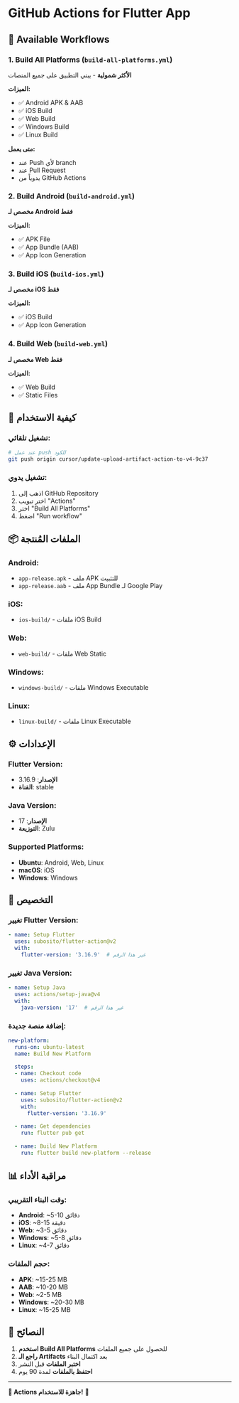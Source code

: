 # GitHub Actions for Flutter App

## 📱 Available Workflows

### 1. Build All Platforms (`build-all-platforms.yml`)
**الأكثر شمولية** - يبني التطبيق على جميع المنصات

**الميزات:**
- ✅ Android APK & AAB
- ✅ iOS Build
- ✅ Web Build
- ✅ Windows Build
- ✅ Linux Build

**متى يعمل:**
- عند Push لأي branch
- عند Pull Request
- يدوياً من GitHub Actions

### 2. Build Android (`build-android.yml`)
**مخصص لـ Android فقط**

**الميزات:**
- ✅ APK File
- ✅ App Bundle (AAB)
- ✅ App Icon Generation

### 3. Build iOS (`build-ios.yml`)
**مخصص لـ iOS فقط**

**الميزات:**
- ✅ iOS Build
- ✅ App Icon Generation

### 4. Build Web (`build-web.yml`)
**مخصص لـ Web فقط**

**الميزات:**
- ✅ Web Build
- ✅ Static Files

## 🚀 كيفية الاستخدام

### تشغيل تلقائي:
```bash
# عند عمل push للكود
git push origin cursor/update-upload-artifact-action-to-v4-9c37
```

### تشغيل يدوي:
1. اذهب إلى GitHub Repository
2. اختر تبويب "Actions"
3. اختر "Build All Platforms"
4. اضغط "Run workflow"

## 📦 الملفات المُنتجة

### Android:
- `app-release.apk` - ملف APK للتثبيت
- `app-release.aab` - ملف App Bundle لـ Google Play

### iOS:
- `ios-build/` - ملفات iOS Build

### Web:
- `web-build/` - ملفات Web Static

### Windows:
- `windows-build/` - ملفات Windows Executable

### Linux:
- `linux-build/` - ملفات Linux Executable

## ⚙️ الإعدادات

### Flutter Version:
- **الإصدار**: 3.16.9
- **القناة**: stable

### Java Version:
- **الإصدار**: 17
- **التوزيعة**: Zulu

### Supported Platforms:
- **Ubuntu**: Android, Web, Linux
- **macOS**: iOS
- **Windows**: Windows

## 🔧 التخصيص

### تغيير Flutter Version:
```yaml
- name: Setup Flutter
  uses: subosito/flutter-action@v2
  with:
    flutter-version: '3.16.9'  # غير هذا الرقم
```

### تغيير Java Version:
```yaml
- name: Setup Java
  uses: actions/setup-java@v4
  with:
    java-version: '17'  # غير هذا الرقم
```

### إضافة منصة جديدة:
```yaml
new-platform:
  runs-on: ubuntu-latest
  name: Build New Platform
  
  steps:
  - name: Checkout code
    uses: actions/checkout@v4
    
  - name: Setup Flutter
    uses: subosito/flutter-action@v2
    with:
      flutter-version: '3.16.9'
      
  - name: Get dependencies
    run: flutter pub get
    
  - name: Build New Platform
    run: flutter build new-platform --release
```

## 📊 مراقبة الأداء

### وقت البناء التقريبي:
- **Android**: ~5-10 دقائق
- **iOS**: ~8-15 دقيقة
- **Web**: ~3-5 دقائق
- **Windows**: ~5-8 دقائق
- **Linux**: ~4-7 دقائق

### حجم الملفات:
- **APK**: ~15-25 MB
- **AAB**: ~10-20 MB
- **Web**: ~2-5 MB
- **Windows**: ~20-30 MB
- **Linux**: ~15-25 MB

## 🎯 النصائح

1. **استخدم Build All Platforms** للحصول على جميع الملفات
2. **راجع الـ Artifacts** بعد اكتمال البناء
3. **اختبر الملفات** قبل النشر
4. **احتفظ بالملفات** لمدة 90 يوم

---

**🎉 Actions جاهزة للاستخدام!** 🚀